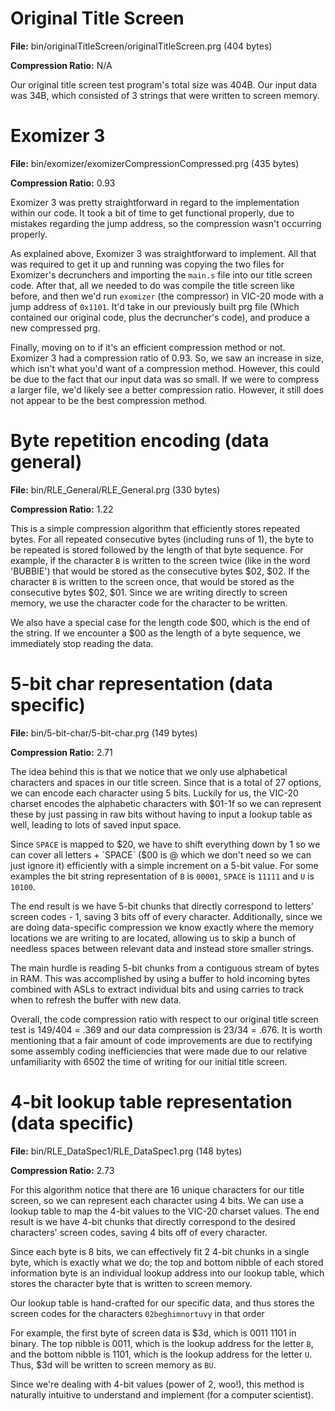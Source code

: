 # Original Title Screen

**File:** bin/originalTitleScreen/originalTitleScreen.prg  (404 bytes)

**Compression Ratio:** N/A

Our original title screen test program's total size was 404B. Our input data was
34B, which consisted of 3 strings that were written to screen memory.

# Exomizer 3

**File:** bin/exomizer/exomizerCompressionCompressed.prg (435 bytes)

**Compression Ratio:** 0.93

Exomizer 3 was pretty straightforward in regard to the implementation within our code. It took a bit of time to get functional properly, due to mistakes regarding the jump address, so the compression wasn't occurring properly.

As explained above, Exomizer 3 was straightforward to implement. All that was required to get it up and running was copying the two files for Exomizer's decrunchers and importing the `main.s` file into our title screen code. After that, all we needed to do was compile the title screen like before, and then we'd run `exomizer` (the compressor) in VIC-20 mode with a jump address of `0x1101`. It'd take in our previously built prg file (Which contained our original code, plus the decruncher's code), and produce a new compressed prg.

Finally, moving on to if it's an efficient compression method or not. Exomizer 3 had a compression ratio of 0.93. So, we saw an increase in size, which isn't what you'd want of a compression method. However, this could be due to the fact that our input data was so small. If we were to compress a larger file, we'd likely see a better compression ratio. However, it still does not appear to be the best compression method.

# Byte repetition encoding (data general)

**File:** bin/RLE_General/RLE_General.prg (330 bytes)

**Compression Ratio:** 1.22

This is a simple compression algorithm that efficiently stores repeated bytes.  For all repeated consecutive bytes (including runs of 1), the byte to be repeated is stored followed by the length of that byte sequence.  For example, if the character `B` is written to the screen twice (like in the word 'BUBBIE') that would be stored as the consecutive bytes $02, $02.  If the character `B` is written to the screen once, that would be stored as the consecutive bytes $02, $01.  Since we are writing directly to screen memory, we use the character code for the character to be written.

We also have a special case for the length code $00, which is the end of the string.  If we encounter a $00 as the length of a byte sequence, we immediately stop reading the data.

# 5-bit char representation (data specific)

**File:** bin/5-bit-char/5-bit-char.prg (149 bytes)

**Compression Ratio:** 2.71

The idea behind this is that we notice that we only use alphabetical characters and spaces in our title screen. Since that is a total of 27 options, we can encode each character using 5 bits. Luckily for us, the VIC-20 charset encodes the alphabetic characters with $01-1f so we can represent these by just passing in raw bits without having to input a lookup table as well, leading to lots of saved input space.

Since `SPACE` is mapped to $20, we have to shift everything down by 1 so we can cover all letters + `SPACE` ($00 is @ which we don't need so we can just ignore it) efficiently with a simple increment on a 5-bit value. For some examples the bit string representation of `B` is `00001`, `SPACE` is `11111` and `U` is `10100`.

The end result is we have 5-bit chunks that directly correspond to letters' screen codes - 1, saving 3 bits off of every character. Additionally, since we are doing data-specific compression we know exactly where the memory locations we are writing to are located, allowing us to skip a bunch of needless spaces between relevant data and instead store smaller strings.

The main hurdle is reading 5-bit chunks from a contiguous stream of bytes in RAM. This was accomplished by using a buffer to hold incoming bytes combined with ASLs to extract individual bits and using carries to track when to refresh the buffer with new data.

Overall, the code compression ratio with respect to our original title screen test is 149/404 = .369 and our data compression is 23/34 = .676. It is worth mentioning that a fair amount of code improvements are due to rectifying some assembly coding inefficiencies that were made due to our relative unfamiliarity with 6502 the time of writing for our initial title screen.

# 4-bit lookup table representation (data specific)

**File:** bin/RLE_DataSpec1/RLE_DataSpec1.prg (148 bytes)

**Compression Ratio:** 2.73

For this algorithm notice that there are 16 unique characters for our title screen, so we can represent each character using 4 bits. We can use a lookup table to map the 4-bit values to the VIC-20 charset values. The end result is we have 4-bit chunks that directly correspond to the desired characters' screen codes, saving 4 bits off of every character.

Since each byte is 8 bits, we can effectively fit 2 4-bit chunks in a single byte, which is exactly what we do; the top and bottom nibble of each stored information byte is an individual lookup address into our lookup table, which stores the character byte that is written to screen memory.

Our lookup table is hand-crafted for our specific data, and thus stores the screen codes for the characters `02beghimnortuvy` in that order

For example, the first byte of screen data is $3d, which is 0011 1101 in binary. The top nibble is 0011, which is the lookup address for the letter `B`, and the bottom nibble is 1101, which is the lookup address for the letter `U`.  Thus, $3d will be written to screen memory as `BU`.

Since we're dealing with 4-bit values (power of 2, woo!), this method is naturally intuitive to understand and implement (for a computer scientist).
